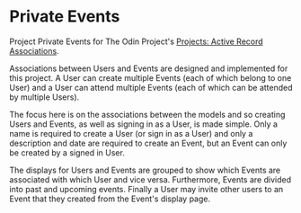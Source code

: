 # Private Events

Project Private Events for The Odin Project's [Projects: Active Record Associations](http://www.theodinproject.com/ruby-on-rails/associations).

Associations between Users and Events are designed and implemented for this project.  A User can create multiple Events (each of which belong to one User) and a User can attend multiple Events (each of which can be attended by multiple Users).

The focus here is on the associations between the models and so creating Users and Events, as well as signing in as a User, is made simple.  Only a name is required to create a User (or sign in as a User) and only a description and date are required to create an Event, but an Event can only be created by a signed in User.

The displays for Users and Events are grouped to show which Events are associated with which User and vice versa. Furthermore, Events are divided into past and upcoming events.
Finally a User may invite other users to an Event that they created from the Event's display page.
